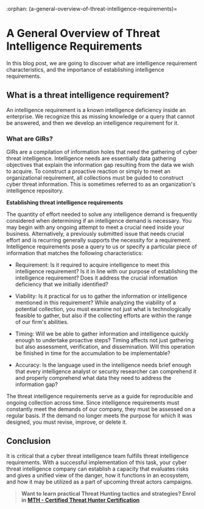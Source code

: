 :orphan:
(a-general-overview-of-threat-intelligence-requirements)=
# A General Overview of Threat Intelligence Requirements
 
In this blog post, we are going to discover what are intelligence requirement characteristics, and the importance of establishing intelligence requirements.

## What is a threat intelligence requirement?

An intelligence requirement is a known intelligence deficiency inside an enterprise. We recognize this as missing knowledge or a query that cannot be answered, and then we develop an intelligence requirement for it.

### What are GIRs?

GIRs are a compilation of information holes that need the gathering of cyber threat intelligence. Intelligence needs are essentially data gathering objectives that explain the information gap resulting from the data we wish to acquire. To construct a proactive reaction or simply to meet an organizational requirement, all collections must be guided to construct cyber threat information. This is sometimes referred to as an organization's intelligence repository.

**Establishing threat intelligence requirements**

The quantity of effort needed to solve any intelligence demand is frequently considered when determining if an intelligence demand is necessary. You may begin with any ongoing attempt to meet a crucial need inside your business. Alternatively, a previously submitted issue that needs crucial effort and is recurring generally supports the necessity for a requirement. Intelligence requirements pose a query to us or specify a particular piece of information that matches the following characteristics:

- Requirement: Is it required to acquire intelligence to meet this intelligence requirement? Is it in line with our purpose of establishing the intelligence requirement? Does it address the crucial information deficiency that we initially identified?

- Viability: Is it practical for us to gather the information or intelligence mentioned in this requirement? While analyzing the viability of a potential collection, you must examine not just what is technologically feasible to gather, but also if the collecting efforts are within the range of our firm's abilities.

- Timing: Will we be able to gather information and intelligence quickly enough to undertake proactive steps? Timing affects not just gathering but also assessment, verification, and dissemination. Will this operation be finished in time for the accumulation to be implementable?

- Accuracy: Is the language used in the intelligence needs brief enough that every intelligence analyst or security researcher can comprehend it and properly comprehend what data they need to address the information gap?

The threat intelligence requirements serve as a guide for reproducible and ongoing collection across time. Since intelligence requirements must constantly meet the demands of our company, they must be assessed on a regular basis. If the demand no longer meets the purpose for which it was designed, you must revise, improve, or delete it.

## Conclusion

It is critical that a cyber threat intelligence team fulfills threat intelligence requirements. With a successful implementation of this task, your cyber threat intelligence company can establish a capacity that evaluates risks and gives a unified view of the danger, how it functions in an ecosystem, and how it may be utilized as a part of upcoming threat actors campaigns.

> **Want to learn practical Threat Hunting tactics and strategies? Enrol in [MTH - Certified Threat Hunter Certification](https://www.mosse-institute.com/certifications/mth-certified-threat-hunter.html)**